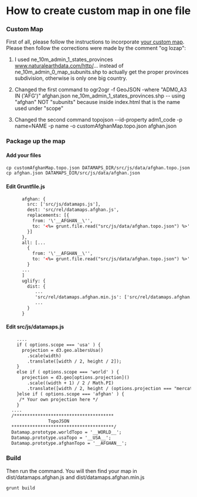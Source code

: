 How to create custom map in one file
=====================================

### Custom Map

First of all, please follow the instructions to incorporate [your custom map](http://datamaps.markmarkoh.com/using-custom-map-data-w-datamaps/). Please then follow the corrections were made by the comment "og lozap":

1. I used ne_10m_admin_1_states_provinces www.naturalearthdata.com/http/... instead of ne_10m_admin_0_map_subunits.shp to actually get the proper provinces subdivision, otherwise is only one big country.

2. Changed the first command to ogr2ogr -f GeoJSON -where "ADM0_A3 IN ('AFG')" afghan.json ne_10m_admin_1_states_provinces.shp -- using "afghan" NOT "subunits" because inside index.html that is the name used under "scope"

3. Changed the second command topojson --id-property adm1_code -p name=NAME -p name -o customAfghanMap.topo.json afghan.json

### Package up the map

#### Add your files

```html
cp customAfghanMap.topo.json DATAMAPS_DIR/src/js/data/afghan.topo.json
cp afghan.json DATAMAPS_DIR/src/js/data/afghan.json
```

#### Edit Gruntfile.js

```html
      afghan: {
        src: ['src/js/datamaps.js'],
        dest: 'src/rel/datamaps.afghan.js',
        replacements: [{
          from: '\'__AFGHAN__\'',
          to: '<%= grunt.file.read("src/js/data/afghan.topo.json") %>'
        }]
      },
      all: [...
        {
          from: '\'__AFGHAN__\'',
          to: '<%= grunt.file.read("src/js/data/afghan.topo.json") %>'
        }
      ...
      ]
      uglify: {
        dist: {
           ...
           'src/rel/datamaps.afghan.min.js': ['src/rel/datamaps.afghan.js'],
           ...
        }
      }
```

#### Edit src/js/datamaps.js

```html
    ....
    if ( options.scope === 'usa' ) {
      projection = d3.geo.albersUsa()
        .scale(width)
        .translate([width / 2, height / 2]);
    }
    else if ( options.scope === 'world' ) {
      projection = d3.geo[options.projection]()
        .scale((width + 1) / 2 / Math.PI)
        .translate([width / 2, height / (options.projection === "mercator" ? 1.45 : 1.8)]);
    }else if ( options.scope === 'afghan' ) {
     /* Your own projection here */
    }
  ....
  /**************************************
                TopoJSON
  ***************************************/
  Datamap.prototype.worldTopo = '__WORLD__';
  Datamap.prototype.usaTopo = '__USA__';
  Datamap.prototype.afghanTopo = '__AFGHAN__';

```

### Build

Then run the command. You will then find your map in dist/datamaps.afghan.js and dist/datamaps.afghan.min.js

```
grunt build
```
